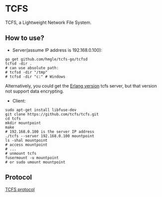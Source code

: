 # TCFS

TCFS, a Lightweight Network File System.

## How to use?

- Server(assume IP address is 192.168.0.100):

```
go get github.com/hmgle/tcfs-go/tcfsd
tcfsd -dir .
# can use absolute path:
# tcfsd -dir "/tmp"
# tcfsd -dir "c:" # Windows
```

Alternatively, you could get the [Erlang version](https://github.com/hmgle/tcfs-erl) tcfs server, but that version not support data encrypting.

- Client:

```
sudo apt-get install libfuse-dev
git clone https://github.com/tcfs/tcfs.git
cd tcfs
mkdir mountpoint
make
# 192.168.0.100 is the server IP address
./tcfs --server 192.168.0.100 mountpoint
ls -shal mountpoint
# access mountpoint
# ...
# unmount tcfs
fusermount -u mountpoint
# or sudo umount mountpoint
```

## Protocol

[TCFS protocol](protocol.adoc)

